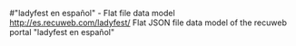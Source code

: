 #"ladyfest en español" - Flat file data model
http://es.recuweb.com/ladyfest/
Flat JSON file data model of the recuweb portal "ladyfest en español"
